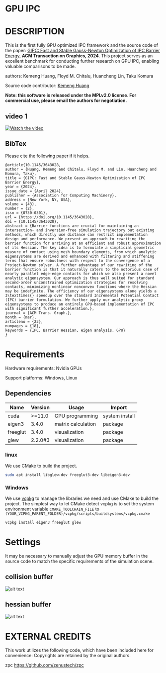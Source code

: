 # GPU IPC


DESCRIPTION
===========

This is the first fully GPU optimized IPC framework and the source code of the paper: [GIPC: Fast and Stable Gauss-Newton Optimization of IPC Barrier Energy](https://dl.acm.org/doi/10.1145/3643028), **ACM Transaction on Graphics, 2024**. This project serves as an excellent benchmark for conducting further research on GPU IPC, enabling valuable comparisons to be made.

authors: Kemeng Huang, Floyd M. Chitalu, Huancheng Lin, Taku Komura

Source code contributor: [Kemeng Huang](https://kemenghuang.github.io)

**Note: this software is released under the MPLv2.0 license. For commercial use, please email the authors for negotiation.**

## video 1
[![Watch the video](https://github.com/KemengHuang/GPU_IPC/blob/main/Assets/video1.png)](https://youtu.be/5rwp6AiHtrw)


## BibTex 

Please cite the following paper if it helps. 

```
@article{10.1145/3643028,
author = {Huang, Kemeng and Chitalu, Floyd M. and Lin, Huancheng and Komura, Taku},
title = {GIPC: Fast and Stable Gauss-Newton Optimization of IPC Barrier Energy},
year = {2024},
issue_date = {April 2024},
publisher = {Association for Computing Machinery},
address = {New York, NY, USA},
volume = {43},
number = {2},
issn = {0730-0301},
url = {https://doi.org/10.1145/3643028},
doi = {10.1145/3643028},
abstract = {Barrier functions are crucial for maintaining an intersection- and inversion-free simulation trajectory but existing methods, which directly use distance can restrict implementation design and performance. We present an approach to rewriting the barrier function for arriving at an efficient and robust approximation of its Hessian. The key idea is to formulate a simplicial geometric measure of contact using mesh boundary elements, from which analytic eigensystems are derived and enhanced with filtering and stiffening terms that ensure robustness with respect to the convergence of a Project-Newton solver. A further advantage of our rewriting of the barrier function is that it naturally caters to the notorious case of nearly parallel edge-edge contacts for which we also present a novel analytic eigensystem. Our approach is thus well suited for standard second-order unconstrained optimization strategies for resolving contacts, minimizing nonlinear nonconvex functions where the Hessian may be indefinite. The efficiency of our eigensystems alone yields a 3\texttimes{} speedup over the standard Incremental Potential Contact (IPC) barrier formulation. We further apply our analytic proxy eigensystems to produce an entirely GPU-based implementation of IPC with significant further acceleration.},
journal = {ACM Trans. Graph.},
month = {mar},
articleno = {23},
numpages = {18},
keywords = {IPC, Barrier Hessian, eigen analysis, GPU}
}
```


Requirements
============

Hardware requirements: Nvidia GPUs

Support platforms: Windows, Linux 

## Dependencies

| Name                                   | Version | Usage                                               | Import         |
| -------------------------------------- | ------- | --------------------------------------------------- | -------------- |
| cuda                                   | >=11.0  | GPU programming                                     | system install |
| eigen3                                 | 3.4.0   | matrix calculation                                  | package        |
| freeglut                               | 3.4.0   | visualization                                       | package        |
| glew                                   | 2.2.0#3 | visualization                                       | package        |

### linux

We use CMake to build the project.

```bash
sudo apt install libglew-dev freeglut3-dev libeigen3-dev
```


### Windows
We use [vcpkg](https://github.com/microsoft/vcpkg) to manage the libraries we need and use CMake to build the project. The simplest way to let CMake detect vcpkg is to set the system environment variable `CMAKE_TOOLCHAIN_FILE` to `(YOUR_VCPKG_PARENT_FOLDER)/vcpkg/scripts/buildsystems/vcpkg.cmake`

```shell
vcpkg install eigen3 freeglut glew
```

Settings
================
It may be necessary to manually adjust the GPU memory buffer in the source code to match the specific requirements of the simulation scene.
## collision buffer
![alt text](https://github.com/KemengHuang/GPU_IPC/blob/main/Assets/collision.JPG)
## hessian buffer
![alt text](https://github.com/KemengHuang/GPU_IPC/blob/main/Assets/hessian.JPG)

EXTERNAL CREDITS
================

This work utilizes the following code, which have been included here for convenience:
Copyrights are retained by the original authors.

zpc https://github.com/zenustech/zpc
